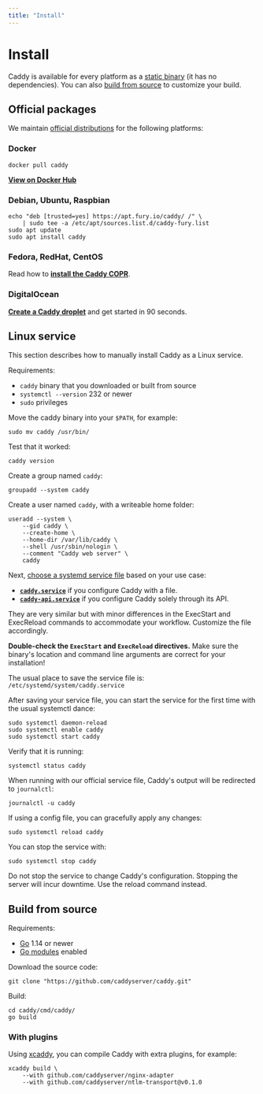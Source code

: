 ```yaml
---
title: "Install"
---
```


# Install

Caddy is available for every platform as a [static binary](https://github.com/caddyserver/caddy/releases) (it has no dependencies). You can also [build from source](#build-from-source) to customize your build.


## Official packages

We maintain [official distributions](https://github.com/caddyserver/dist) for the following platforms:

### Docker

<pre><code class="cmd bash">docker pull caddy</code></pre>

[**View on Docker Hub**](https://hub.docker.com/_/caddy)


### Debian, Ubuntu, Raspbian

<pre><code class="cmd"><span class="bash">echo "deb [trusted=yes] https://apt.fury.io/caddy/ /" \
    | sudo tee -a /etc/apt/sources.list.d/caddy-fury.list</span>
<span class="bash">sudo apt update</span>
<span class="bash">sudo apt install caddy</span></code></pre>


### Fedora, RedHat, CentOS

Read how to [**install the Caddy COPR**](https://copr.fedorainfracloud.org/coprs/g/caddy/caddy/).


### DigitalOcean

[**Create a Caddy droplet**](https://marketplace.digitalocean.com/apps/caddy) and get started in 90 seconds.



## Linux service

This section describes how to manually install Caddy as a Linux service.

Requirements:

- `caddy` binary that you downloaded or built from source
- `systemctl --version` 232 or newer
- `sudo` privileges

Move the caddy binary into your `$PATH`, for example:
<pre><code class="cmd bash">sudo mv caddy /usr/bin/</code></pre>

Test that it worked:
<pre><code class="cmd bash">caddy version</code></pre>

Create a group named `caddy`:
<pre><code class="cmd bash">groupadd --system caddy</code></pre>

Create a user named `caddy`, with a writeable home folder:
<pre><code class="cmd bash">useradd --system \
	--gid caddy \
	--create-home \
	--home-dir /var/lib/caddy \
	--shell /usr/sbin/nologin \
	--comment "Caddy web server" \
	caddy</code></pre>

Next, [choose a systemd service file](https://github.com/caddyserver/dist/blob/master/init) based on your use case:

- [**`caddy.service`**](https://github.com/caddyserver/dist/blob/master/init/caddy.service) if you configure Caddy with a file.
- [**`caddy-api.service`**](https://github.com/caddyserver/dist/blob/master/init/caddy-api.service) if you configure Caddy solely through its API.

They are very similar but with minor differences in the ExecStart and ExecReload commands to accommodate your workflow. Customize the file accordingly.

**Double-check the `ExecStart` and `ExecReload` directives.** Make sure the binary's location and command line arguments are correct for your installation!

The usual place to save the service file is: `/etc/systemd/system/caddy.service`

After saving your service file, you can start the service for the first time with the usual systemctl dance:

<pre><code class="cmd"><span class="bash">sudo systemctl daemon-reload</span>
<span class="bash">sudo systemctl enable caddy</span>
<span class="bash">sudo systemctl start caddy</span></code></pre>

Verify that it is running:
<pre><code class="cmd bash">systemctl status caddy</code></pre>

When running with our official service file, Caddy's output will be redirected to `journalctl`:
<pre><code class="cmd bash">journalctl -u caddy</code></pre>

If using a config file, you can gracefully apply any changes:
<pre><code class="cmd bash">sudo systemctl reload caddy</code></pre>

You can stop the service with:
<pre><code class="cmd bash">sudo systemctl stop caddy</code></pre>

<aside class="advice">
	Do not stop the service to change Caddy's configuration. Stopping the server will incur downtime. Use the reload command instead.
</aside>

## Build from source

Requirements:

- [Go](https://golang.org/dl) 1.14 or newer
- [Go modules](https://github.com/golang/go/wiki/Modules) enabled

Download the source code:

<pre><code class="cmd bash">git clone "https://github.com/caddyserver/caddy.git"</code></pre>

Build:

<pre><code class="cmd"><span class="bash">cd caddy/cmd/caddy/</span>
<span class="bash">go build</span></code></pre>


### With plugins

Using [xcaddy](https://github.com/caddyserver/xcaddy), you can compile Caddy with extra plugins, for example:

<pre><code class="cmd bash">xcaddy build \
    --with github.com/caddyserver/nginx-adapter
	--with github.com/caddyserver/ntlm-transport@v0.1.0</code></pre>